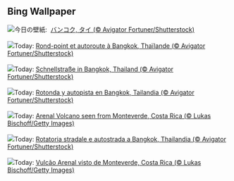 ## Bing Wallpaper
![](https://www.bing.com/th?id=OHR.BangkokCircle_JA-JP1249849159_UHD.jpg&w=1000)今日の壁紙: &nbsp;[バンコク, タイ (© Avigator Fortuner/Shutterstock)](https://www.bing.com/th?id=OHR.BangkokCircle_JA-JP1249849159_UHD.jpg)
<br><br/>
![](https://www.bing.com/th?id=OHR.BangkokCircle_FR-FR6646035887_UHD.jpg&w=1000)Today: [Rond-point et autoroute à Bangkok, Thaïlande (© Avigator Fortuner/Shutterstock)](https://www.bing.com/th?id=OHR.BangkokCircle_FR-FR6646035887_UHD.jpg)
<br><br/>
![](https://www.bing.com/th?id=OHR.BangkokCircle_DE-DE6353935365_UHD.jpg&w=1000)Today: [Schnellstraße in Bangkok, Thailand (© Avigator Fortuner/Shutterstock)](https://www.bing.com/th?id=OHR.BangkokCircle_DE-DE6353935365_UHD.jpg)
<br><br/>
![](https://www.bing.com/th?id=OHR.BangkokCircle_ES-ES6741125775_UHD.jpg&w=1000)Today: [Rotonda y autopista en Bangkok, Tailandia (© Avigator Fortuner/Shutterstock)](https://www.bing.com/th?id=OHR.BangkokCircle_ES-ES6741125775_UHD.jpg)
<br><br/>
![](https://www.bing.com/th?id=OHR.ArenalCostaRica_EN-GB7820638738_UHD.jpg&w=1000)Today: [Arenal Volcano seen from Monteverde, Costa Rica (© Lukas Bischoff/Getty Images)](https://www.bing.com/th?id=OHR.ArenalCostaRica_EN-GB7820638738_UHD.jpg)
<br><br/>
![](https://www.bing.com/th?id=OHR.BangkokCircle_IT-IT8552577608_UHD.jpg&w=1000)Today: [Rotatoria stradale e autostrada a Bangkok, Thailandia (© Avigator Fortuner/Shutterstock)](https://www.bing.com/th?id=OHR.BangkokCircle_IT-IT8552577608_UHD.jpg)
<br><br/>
![](https://www.bing.com/th?id=OHR.ArenalCostaRica_PT-BR2896313529_UHD.jpg&w=1000)Today: [Vulcão Arenal visto de Monteverde, Costa Rica (© Lukas Bischoff/Getty Images)](https://www.bing.com/th?id=OHR.ArenalCostaRica_PT-BR2896313529_UHD.jpg)
<br><br/>
